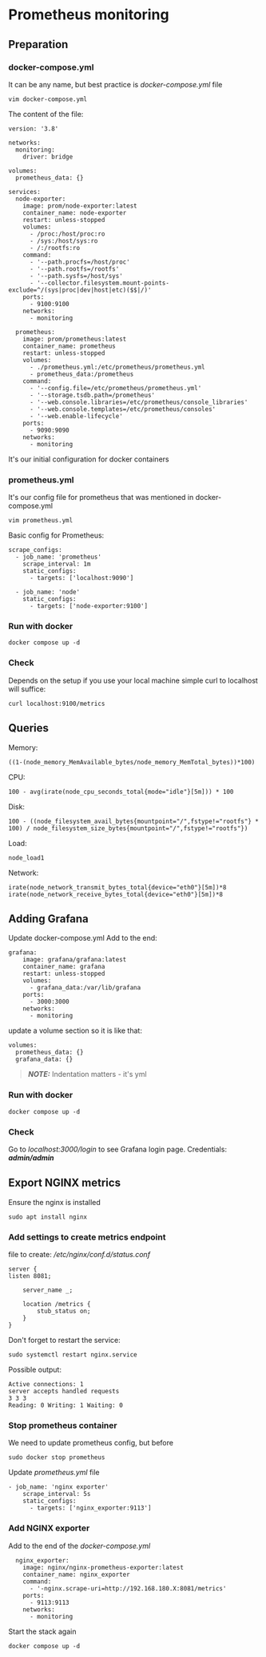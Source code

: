 # Prometheus monitoring

## Preparation
### docker-compose.yml
It can be any name, but best practice is *docker-compose.yml* file
```commandLine
vim docker-compose.yml
```
The content of the file:
```commandLine
version: '3.8'

networks:
  monitoring:
    driver: bridge

volumes:
  prometheus_data: {}

services:
  node-exporter:
    image: prom/node-exporter:latest
    container_name: node-exporter
    restart: unless-stopped
    volumes:
      - /proc:/host/proc:ro
      - /sys:/host/sys:ro
      - /:/rootfs:ro
    command:
      - '--path.procfs=/host/proc'
      - '--path.rootfs=/rootfs'
      - '--path.sysfs=/host/sys'
      - '--collector.filesystem.mount-points-exclude=^/(sys|proc|dev|host|etc)($$|/)'
    ports:
      - 9100:9100
    networks:
      - monitoring

  prometheus:
    image: prom/prometheus:latest
    container_name: prometheus
    restart: unless-stopped
    volumes:
      - ./prometheus.yml:/etc/prometheus/prometheus.yml
      - prometheus_data:/prometheus
    command:
      - '--config.file=/etc/prometheus/prometheus.yml'
      - '--storage.tsdb.path=/prometheus'
      - '--web.console.libraries=/etc/prometheus/console_libraries'
      - '--web.console.templates=/etc/prometheus/consoles'
      - '--web.enable-lifecycle'
    ports:
      - 9090:9090
    networks:
      - monitoring
```
It's our initial configuration for docker containers
### prometheus.yml
It's our config file for prometheus that was mentioned in docker-compose.yml
```commandLine
vim prometheus.yml
```
Basic config for Prometheus:
```commandLine
scrape_configs:
  - job_name: 'prometheus'
    scrape_interval: 1m
    static_configs:
      - targets: ['localhost:9090']

  - job_name: 'node'
    static_configs:
      - targets: ['node-exporter:9100']
```
### Run with docker
```
docker compose up -d
```
### Check
Depends on the setup
if you use your local machine simple curl to localhost will suffice:
```
curl localhost:9100/metrics
```
## Queries
Memory:
```
((1-(node_memory_MemAvailable_bytes/node_memory_MemTotal_bytes))*100)
```
CPU:
```
100 - avg(irate(node_cpu_seconds_total{mode="idle"}[5m])) * 100
```
Disk:
```
100 - ((node_filesystem_avail_bytes{mountpoint="/",fstype!="rootfs"} * 100) / node_filesystem_size_bytes{mountpoint="/",fstype!="rootfs"})
```
Load:
```
node_load1 
```
Network:
```
irate(node_network_transmit_bytes_total{device="eth0"}[5m])*8
irate(node_network_receive_bytes_total{device="eth0"}[5m])*8
```
## Adding Grafana
Update docker-compose.yml
Add to the end:
```
grafana:
    image: grafana/grafana:latest
    container_name: grafana
    restart: unless-stopped
    volumes:
      - grafana_data:/var/lib/grafana
    ports:
      - 3000:3000
    networks:
      - monitoring
```
update a volume section so it is like that:
```
volumes:
  prometheus_data: {}
  grafana_data: {}
  ```
> **_NOTE:_**  Indentation matters - it's yml

### Run with docker
```
docker compose up -d
```
### Check
Go to *localhost:3000/login* to see Grafana login page.
Credentials: ***admin/admin***

## Export NGINX metrics
Ensure the nginx is installed
```
sudo apt install nginx
```

### Add settings to create metrics endpoint
file to create: */etc/nginx/conf.d/status.conf*

```
server {
listen 8081;

    server_name _;

    location /metrics {
        stub_status on;
    }
}
```
Don't forget to restart the service:
```
sudo systemctl restart nginx.service
```
Possible output:
```
Active connections: 1
server accepts handled requests
3 3 3
Reading: 0 Writing: 1 Waiting: 0 
```
### Stop prometheus container
We need to update prometheus config, but before
```
sudo docker stop prometheus
```
Update *prometheus.yml* file
```
- job_name: 'nginx exporter'
    scrape_interval: 5s
    static_configs:
      - targets: ['nginx_exporter:9113']
```
###  Add NGINX exporter
Add to the end of the *docker-compose.yml*
```
  nginx_exporter:
    image: nginx/nginx-prometheus-exporter:latest
    container_name: nginx_exporter
    command:
      - '-nginx.scrape-uri=http://192.168.180.X:8081/metrics'
    ports:
      - 9113:9113
    networks:
      - monitoring
```

Start the stack again
```
docker compose up -d
```
